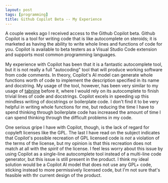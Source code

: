 ```yaml
---
layout: post
tags: [programming]
title: Github Copilot Beta -- My Experience
---
```


A couple weeks ago I received access to the Github Copilot beta. Github Copilot is a tool for writing code that is like autocomplete on steroids; it is marketed as having the ability to write whole lines and functions of code for you. Copilot is available to beta testers as a Visual Studio Code extension and supports most common programming languages.

My experience with Copilot has been that it is a fantastic autocomplete tool, but it is not really a full "autocoding" tool that will produce working software from code comments. In theory, Copilot's AI model can generate whole functions worth of code to implement the description specified in its name and docstring. My usage of the tool, however, has been very similar to my usage of [tabnine]() before it, where I would rely on its autocomplete to finish trivial lines of code and docstrings. Copilot excels in speeding up this mindless writing of docstrings or boilerplate code. I don't find it to be very helpful in writing whole functions for me, but reducing the time I have to spend thinking through boilerplate code has increased the amount of time I can spend thinking through the difficult problems in my code.

One serious gripe I have with Copilot, though, is the lack of regard for copyleft licenses like the GPL. The last I have read on the subject indicates that Copilot's possible recreation of GPL licensed code is _not_ a violation of the terms of the license, but my opinion is that this recreation does not match at all with the _spirit_ of the license. I feel less worry about this issue by using Copilot as a single-line autocomplete tool instead of a multi-line code generator, but this issue is still present in the product. I think my ideal solution would be a Copilot AI model that does not use any GPL+ code, sticking instead to more permissively licensed code, but I'm not sure that's feasible with thr current design of the product.
